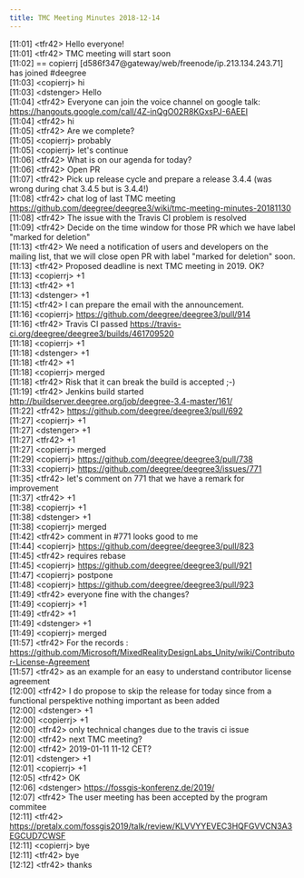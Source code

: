 ```yaml
---
title: TMC Meeting Minutes 2018-12-14
---
```


[11:01] &lt;tfr42&gt; Hello everyone!  
[11:01] &lt;tfr42&gt; TMC meeting will start soon  
[11:02] == copierrj [d586f347@gateway/web/freenode/ip.213.134.243.71] has joined #deegree  
[11:03] &lt;copierrj&gt; hi  
[11:03] &lt;dstenger&gt; Hello  
[11:04] &lt;tfr42&gt; Everyone can join the voice channel on google talk: https://hangouts.google.com/call/4Z-inQgO02R8KGxsPJ-6AEEI  
[11:04] &lt;tfr42&gt; hi  
[11:05] &lt;tfr42&gt; Are we complete?  
[11:05] &lt;copierrj&gt; probably  
[11:05] &lt;copierrj&gt; let's continue  
[11:06] &lt;tfr42&gt; What is on our agenda for today?  
[11:06] &lt;tfr42&gt; Open PR  
[11:07] &lt;tfr42&gt; Pick up release cycle and prepare a release 3.4.4 (was wrong during chat 3.4.5 but is 3.4.4!)   
[11:08] &lt;tfr42&gt; chat log of last TMC meeting https://github.com/deegree/deegree3/wiki/tmc-meeting-minutes-20181130  
[11:08] &lt;tfr42&gt; The issue with the Travis CI problem is resolved  
[11:09] &lt;tfr42&gt; Decide on the time window for those PR which we have label "marked for deletion"  
[11:13] &lt;tfr42&gt; We need a notification of users and developers on the mailing list, that we will close open PR with label "marked for deletion" soon.  
[11:13] &lt;tfr42&gt; Proposed deadline is next TMC meeting in 2019. OK?  
[11:13] &lt;copierrj&gt; +1  
[11:13] &lt;tfr42&gt; +1  
[11:13] &lt;dstenger&gt; +1  
[11:15] &lt;tfr42&gt; I can prepare the email with the announcement.  
[11:16] &lt;copierrj&gt; https://github.com/deegree/deegree3/pull/914  
[11:16] &lt;tfr42&gt; Travis CI passed https://travis-ci.org/deegree/deegree3/builds/461709520  
[11:18] &lt;copierrj&gt; +1  
[11:18] &lt;dstenger&gt; +1  
[11:18] &lt;tfr42&gt; +1  
[11:18] &lt;copierrj&gt; merged  
[11:18] &lt;tfr42&gt; Risk that it can break the build is accepted ;-)  
[11:19] &lt;tfr42&gt; Jenkins build started http://buildserver.deegree.org/job/deegree-3.4-master/161/  
[11:22] &lt;tfr42&gt; https://github.com/deegree/deegree3/pull/692  
[11:27] &lt;copierrj&gt; +1  
[11:27] &lt;dstenger&gt; +1  
[11:27] &lt;tfr42&gt; +1  
[11:27] &lt;copierrj&gt; merged  
[11:29] &lt;copierrj&gt; https://github.com/deegree/deegree3/pull/738  
[11:33] &lt;copierrj&gt; https://github.com/deegree/deegree3/issues/771  
[11:35] &lt;tfr42&gt; let's comment on 771 that we have a remark for improvement  
[11:37] &lt;tfr42&gt; +1  
[11:38] &lt;copierrj&gt; +1  
[11:38] &lt;dstenger&gt; +1  
[11:38] &lt;copierrj&gt; merged  
[11:42] &lt;tfr42&gt; comment in #771 looks good to me  
[11:44] &lt;copierrj&gt; https://github.com/deegree/deegree3/pull/823  
[11:45] &lt;tfr42&gt; requires rebase  
[11:45] &lt;copierrj&gt; https://github.com/deegree/deegree3/pull/921  
[11:47] &lt;copierrj&gt; postpone  
[11:48] &lt;copierrj&gt; https://github.com/deegree/deegree3/pull/923  
[11:49] &lt;tfr42&gt; everyone fine with the changes?  
[11:49] &lt;copierrj&gt; +1  
[11:49] &lt;tfr42&gt; +1  
[11:49] &lt;dstenger&gt; +1  
[11:49] &lt;copierrj&gt; merged  
[11:57] &lt;tfr42&gt; For the records : https://github.com/Microsoft/MixedRealityDesignLabs_Unity/wiki/Contributor-License-Agreement  
[11:57] &lt;tfr42&gt; as an example for an easy to understand contributor license agreement  
[12:00] &lt;tfr42&gt; I do propose to skip the release for today since from a functional perspektive nothing important as been added  
[12:00] &lt;dstenger&gt; +1  
[12:00] &lt;copierrj&gt; +1  
[12:00] &lt;tfr42&gt; only technical changes due to the travis ci issue  
[12:00] &lt;tfr42&gt; next TMC meeting?  
[12:00] &lt;tfr42&gt; 2019-01-11 11-12 CET?  
[12:01] &lt;dstenger&gt; +1  
[12:01] &lt;copierrj&gt; +1  
[12:05] &lt;tfr42&gt; OK  
[12:06] &lt;dstenger&gt; https://fossgis-konferenz.de/2019/  
[12:07] &lt;tfr42&gt; The user meeting has been accepted by the program commitee  
[12:11] &lt;tfr42&gt; https://pretalx.com/fossgis2019/talk/review/KLVVYYEVEC3HQFGVVCN3A3EGCUD7CWSF  
[12:11] &lt;copierrj&gt; bye  
[12:11] &lt;tfr42&gt; bye  
[12:12] &lt;tfr42&gt; thanks  
